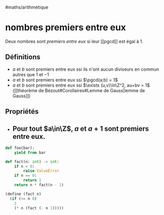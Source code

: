 #maths/arithmétique 
# nombres premiers entre eux
Deux nombres sont _premiers entre eux_ si leur [[pgcd]] est égal à $1$.

## Définitions
 - $a$ et $b$ sont premiers entre eux ssi ils n'ont aucun diviseurs en commun autres que $1$ et $-1$
 - $a$ et $b$ sont premiers entre eux ssi $\pgcd(a;b) = 1$
 - $a$ et $b$ sont premiers entre eux ssi $\exists (u,v)\in\Z^2, au+bv = 1$ ([[théorème de Bézout#Corollaires#Lemme de Gauss|lemme de Gauss]])

## Propriétés
 - Pour tout $a\in\Z$, $a$ et $a+1$ sont premiers entre eux.
     - 

```python
def foo(bar):
    yield from bar

def fact(n: int) -> int:
    if n < 0:
        raise ValueError
    if n == 0:
        return 1
    return n * fact(n - 1)
```

```scheme
(define (fact n)
  (if (<= n 0)
    1
    (* n (fact (- n 1)))))
```


